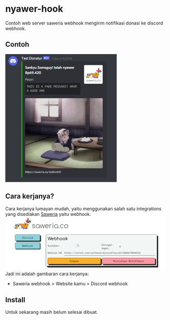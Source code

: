 # nyawer-hook
Contoh web server saweria webhook mengirim notifikasi donasi ke discord webhook.

## Contoh
<img src="https://github.com/JadlionHD/nyawer-hook/blob/master/.github/img/contoh1.png?raw=true" width=350>

## Cara kerjanya?
Cara kerjanya lumayan mudah, yaitu menggunakan salah satu integrations yang disediakan [Saweria](https://saweria.co) yaitu webhook.
<img src="https://github.com/JadlionHD/nyawer-hook/blob/master/.github/img/example1.png?raw=true">
Jadi ini adalah gambaran cara kerjanya:
- Saweria webhook > Website kamu > Discord webhook


## Install
Untuk sekarang masih belum selesai dibuat.